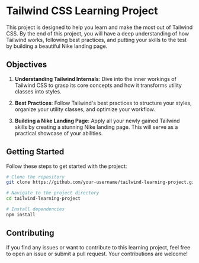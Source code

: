 # Tailwind CSS Learning Project

This project is designed to help you learn and make the most out of Tailwind CSS. By the end of this project, you will have a deep understanding of how Tailwind works, following best practices, and putting your skills to the test by building a beautiful Nike landing page.

## Objectives

1. **Understanding Tailwind Internals**: Dive into the inner workings of Tailwind CSS to grasp its core concepts and how it transforms utility classes into styles.

2. **Best Practices**: Follow Tailwind's best practices to structure your styles, organize your utility classes, and optimize your workflow.

3. **Building a Nike Landing Page**: Apply all your newly gained Tailwind skills by creating a stunning Nike landing page. This will serve as a practical showcase of your abilities.

## Getting Started

Follow these steps to get started with the project:

```bash
# Clone the repository
git clone https://github.com/your-username/tailwind-learning-project.git

# Navigate to the project directory
cd tailwind-learning-project

# Install dependencies
npm install
```
## Contributing
If you find any issues or want to contribute to this learning project, feel free to open an issue or submit a pull request. Your contributions are welcome!

